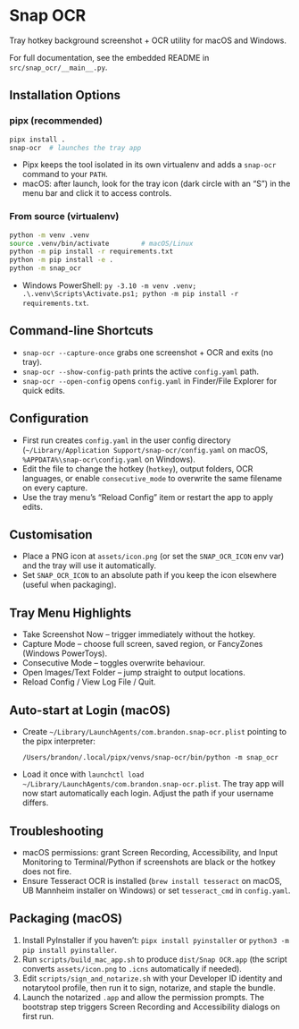 # Snap OCR

Tray hotkey background screenshot + OCR utility for macOS and Windows.

For full documentation, see the embedded README in `src/snap_ocr/__main__.py`.

## Installation Options

### pipx (recommended)
```bash
pipx install .
snap-ocr  # launches the tray app
```
- Pipx keeps the tool isolated in its own virtualenv and adds a `snap-ocr` command to your `PATH`.
- macOS: after launch, look for the tray icon (dark circle with an “S”) in the menu bar and click it to access controls.

### From source (virtualenv)
```bash
python -m venv .venv
source .venv/bin/activate        # macOS/Linux
python -m pip install -r requirements.txt
python -m pip install -e .
python -m snap_ocr
```
- Windows PowerShell: ``py -3.10 -m venv .venv; .\.venv\Scripts\Activate.ps1; python -m pip install -r requirements.txt``.

## Command-line Shortcuts
- `snap-ocr --capture-once` grabs one screenshot + OCR and exits (no tray).
- `snap-ocr --show-config-path` prints the active `config.yaml` path.
- `snap-ocr --open-config` opens `config.yaml` in Finder/File Explorer for quick edits.

## Configuration
- First run creates `config.yaml` in the user config directory (`~/Library/Application Support/snap-ocr/config.yaml` on macOS, `%APPDATA%\snap-ocr\config.yaml` on Windows).
- Edit the file to change the hotkey (`hotkey`), output folders, OCR languages, or enable `consecutive_mode` to overwrite the same filename on every capture.
- Use the tray menu’s “Reload Config” item or restart the app to apply edits.

## Customisation
- Place a PNG icon at `assets/icon.png` (or set the `SNAP_OCR_ICON` env var) and the tray will use it automatically.
- Set `SNAP_OCR_ICON` to an absolute path if you keep the icon elsewhere (useful when packaging).

## Tray Menu Highlights
- Take Screenshot Now – trigger immediately without the hotkey.
- Capture Mode – choose full screen, saved region, or FancyZones (Windows PowerToys).
- Consecutive Mode – toggles overwrite behaviour.
- Open Images/Text Folder – jump straight to output locations.
- Reload Config / View Log File / Quit.

## Auto-start at Login (macOS)
- Create `~/Library/LaunchAgents/com.brandon.snap-ocr.plist` pointing to the pipx interpreter:
  ```
  /Users/brandon/.local/pipx/venvs/snap-ocr/bin/python -m snap_ocr
  ```
- Load it once with `launchctl load ~/Library/LaunchAgents/com.brandon.snap-ocr.plist`. The tray app will now start automatically each login. Adjust the path if your username differs.

## Troubleshooting
- macOS permissions: grant Screen Recording, Accessibility, and Input Monitoring to Terminal/Python if screenshots are black or the hotkey does not fire.
- Ensure Tesseract OCR is installed (`brew install tesseract` on macOS, UB Mannheim installer on Windows) or set `tesseract_cmd` in `config.yaml`.

## Packaging (macOS)
1. Install PyInstaller if you haven’t: `pipx install pyinstaller` or `python3 -m pip install pyinstaller`.
2. Run `scripts/build_mac_app.sh` to produce `dist/Snap OCR.app` (the script converts `assets/icon.png` to `.icns` automatically if needed).
3. Edit `scripts/sign_and_notarize.sh` with your Developer ID identity and notarytool profile, then run it to sign, notarize, and staple the bundle.
4. Launch the notarized `.app` and allow the permission prompts. The bootstrap step triggers Screen Recording and Accessibility dialogs on first run.
